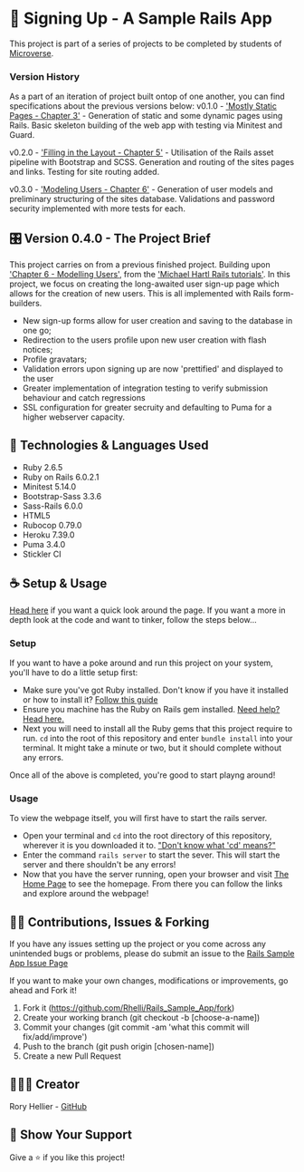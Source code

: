# 🔏 Signing Up - A Sample Rails App

This project is part of a series of projects to be completed by students of [Microverse](https://www.microverse.org/ 'The Global School for Remote Software Developers!').

### Version History
As a part of an iteration of project built ontop of one another, you can find specifications about the previous versions below:
  v0.1.0 - ['Mostly Static Pages - Chapter 3'](https://www.learnenough.com/ruby-on-rails-4th-edition-tutorial/static_pages) - Generation of static and some dynamic pages using Rails. Basic skeleton building of the web app with testing via Minitest and Guard.

  v0.2.0 - ['Filling in the Layout - Chapter 5'](https://www.learnenough.com/ruby-on-rails-4th-edition-tutorial/filling_in_the_layout) - Utilisation of the Rails asset pipeline with Bootstrap and SCSS. Generation and routing of the sites pages and links. Testing for site routing added.

  v0.3.0 - ['Modeling Users - Chapter 6'](https://www.learnenough.com/ruby-on-rails-4th-edition-tutorial/modeling_users) - Generation of user models and preliminary structuring of the sites database. Validations and password security implemented with more tests for each.


## 🎛️ Version 0.4.0 - The Project Brief

This project carries on from a previous finished project. Building upon ['Chapter 6 - Modelling Users'](https://www.learnenough.com/ruby-on-rails-4th-edition-tutorial/modeling_users), from the ['Michael Hartl Rails tutorials'](www.learnenough.com). In this project, we focus on creating the long-awaited user sign-up page which allows for the creation of new users. This is all implemented with Rails form-builders.

  - New sign-up forms allow for user creation and saving to the database in one go;
  - Redirection to the users profile upon new user creation with flash notices;
  - Profile gravatars;
  - Validation errors upon signing up are now 'prettified' and displayed to the user
  - Greater implementation of integration testing to verify submission behaviour and catch regressions
  - SSL configuration for greater secruity and defaulting to Puma for a higher webserver capacity.

## 🧪 Technologies & Languages Used

- Ruby 2.6.5
- Ruby on Rails 6.0.2.1
- Minitest 5.14.0
- Bootstrap-Sass 3.3.6
- Sass-Rails 6.0.0
- HTML5
- Rubocop 0.79.0
- Heroku 7.39.0
- Puma 3.4.0
- Stickler CI

## ☕ Setup & Usage

[Head here](https://quiet-sierra-21482.herokuapp.com/) if you want a quick look around the page. If you want a more in depth look at the code and want to tinker, follow the steps below...

### Setup

If you want to have a poke around and run this project on your system, you'll have to do a little setup first:
 - Make sure you've got Ruby installed. Don't know if you have it installed or how to install it? [Follow this guide](https://www.ruby-lang.org/en/documentation/installation/)
 - Ensure you machine has the Ruby on Rails gem installed. [Need help? Head here.](http://railsapps.github.io/installing-rails.html)
 - Next you will need to install all the Ruby gems that this project require to run. `cd` into the root of this repository and enter `bundle install` into your terminal. It might take a minute or two, but it should complete without any errors.

 Once all of the above is completed, you're good to start playng around!

### Usage
To view the webpage itself, you will first have to start the rails server.
 - Open your terminal and `cd` into the root directory of this repository, wherever it is you downloaded it to. ["Don't know what 'cd' means?"](https://www.macworld.com/article/2042378/master-the-command-line-navigating-files-and-folders.html)
 - Enter the command `rails server` to start the sever. This will start the server and there shouldn't be any errors!
 - Now that you have the server running, open your browser and visit [The Home Page](localhost:3000/) to see the homepage. From there you can follow the links and explore around the webpage!

## 🤟🏽 Contributions, Issues & Forking

If you have any issues setting up the project or you come across any unintended bugs or problems, please do submit an issue to the [Rails Sample App Issue Page](https://github.com/Rhelli/Rails_Sample_App/issues)

If you want to make your own changes, modifications or improvements, go ahead and Fork it!
1. Fork it (https://github.com/Rhelli/Rails_Sample_App/fork)
2. Create your working branch (git checkout -b [choose-a-name])
3. Commit your changes (git commit -am 'what this commit will fix/add/improve')
4. Push to the branch (git push origin [chosen-name])
5. Create a new Pull Request

## 🧙🏽‍♂️ Creator

Rory Hellier - [GitHub](https://github.com/Rhelli)

## 💋 Show Your Support

Give a ⭐️ if you like this project!
